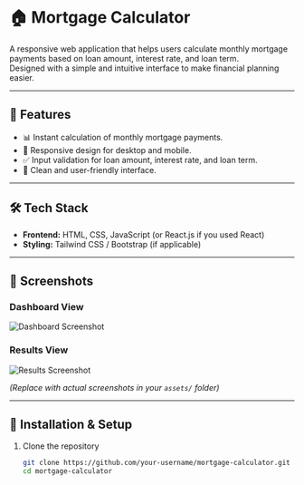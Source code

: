# 🏠 Mortgage Calculator

A responsive web application that helps users calculate monthly mortgage payments based on loan amount, interest rate, and loan term.  
Designed with a simple and intuitive interface to make financial planning easier.  

---

## 🚀 Features
- 📊 Instant calculation of monthly mortgage payments.  
- 📱 Responsive design for desktop and mobile.  
- ✅ Input validation for loan amount, interest rate, and loan term.  
- 🎨 Clean and user-friendly interface.  

---

## 🛠️ Tech Stack
- **Frontend:** HTML, CSS, JavaScript (or React.js if you used React)  
- **Styling:** Tailwind CSS / Bootstrap (if applicable)  

---

## 📸 Screenshots  

### Dashboard View  
![Dashboard Screenshot](./assets/dashboard.png)  

### Results View  
![Results Screenshot](./assets/results.png)  

*(Replace with actual screenshots in your `assets/` folder)*  

---

## 📂 Installation & Setup

1. Clone the repository  
   ```bash
   git clone https://github.com/your-username/mortgage-calculator.git
   cd mortgage-calculator
